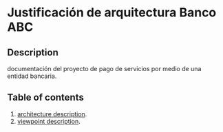 # Justificación de arquitectura Banco ABC

## Description

documentación del proyecto de pago de servicios por medio de una entidad bancaria.

## Table of contents <a name="table-of-contents-main"></a>
1. [architecture description][a-description].
2. [viewpoint description][vp-description].

[a-description]: /aes-modval-servicios/wiki/Pagina-1
[vp-description]: /aes-modval-servicios/wiki/Pagina-1


